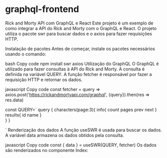 # graphql-frontend
Rick and Morty API com GraphQL e React
Este projeto é um exemplo de como integrar a API do Rick and Morty com o GraphQL e React. O projeto utiliza o pacote swr para buscar dados e o axios para fazer requisições HTTP.

Instalação de pacotes
Antes de começar, instale os pacotes necessários usando o comando:

bash
Copy code
npm install swr axios
Utilização do GraphQL
O GraphQL é utilizado para fazer consultas à API do Rick and Morty. A consulta é definida na variável QUERY. A função fetcher é responsável por fazer a requisição HTTP e retornar os dados.

javascript
Copy code
const fetcher = query => axios.post('https://rickandmortyapi.com/graphql', {query}).then(res => res.data)

const QUERY=`
query {
    characters(page:3){
      info{
        count
        pages
          prev
          next
      }
      results{
        id
        name
      }    
    }
 }
  
`
Renderização dos dados
A função useSWR é usada para buscar os dados. A variável data armazena os dados obtidos pela consulta.

javascript
Copy code
const { data } = useSWR(QUERY, fetcher)
Os dados são renderizados no componente Index:
